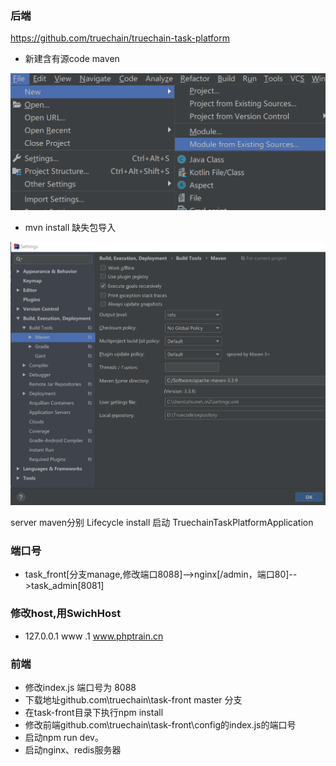 ### 后端
  https://github.com/truechain/truechain-task-platform
- 新建含有源code maven 

![](https://github.com/SmallNancy/skills/blob/master/imgs/importSource.png)

- mvn install   缺失包导入

![img](https://github.com/SmallNancy/skills/blob/master/imgs/settingMVN.png)

 server  maven分别   Lifecycle install 
 启动   TruechainTaskPlatformApplication
 
 ### 端口号
 - task_front[分支manage,修改端口8088]-->nginx[/admin，端口80]-->task_admin[8081]
 
 ### 修改host,用SwichHost
 - 127.0.0.1 www .1 www.phptrain.cn
 
 ### 前端
 - 修改index.js 端口号为  8088
 - 下载地址github.com\truechain\task-front  master 分支
 - 在task-front目录下执行npm install
 - 修改前端github.com\truechain\task-front\config的index.js的端口号
 - 启动npm run dev。
 - 启动nginx、redis服务器
